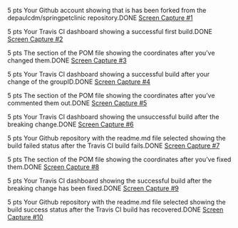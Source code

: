 5 pts Your Github account showing that is has been forked from the depaulcdm/springpetclinic repository.DONE
[Screen Capture #1](images/1.png)

5 pts Your Travis CI dashboard showing a successful first build.DONE
[Screen Capture #2](images/2.png)

5 pts The section of the POM file showing the coordinates after you’ve changed them.DONE
[Screen Capture #3](images/3.png)

5 pts Your Travis CI dashboard showing a successful build after your change of the groupID.DONE
[Screen Capture #4](images/4.png)

5 pts The section of the POM file showing the coordinates after you’ve commented them out.DONE
[Screen Capture #5](images/5.png)

5 pts Your Travis CI dashboard showing the unsuccessful build after the breaking change.DONE
[Screen Capture #6](images/6.png)

5 pts Your Github repository with the readme.md file selected showing the build failed status after the Travis CI build fails.DONE
[Screen Capture #7](images/7.png)

5 pts The section of the POM file showing the coordinates after you’ve fixed them.DONE
[Screen Capture #8](images/8.png)

5 pts Your Travis CI dashboard showing the successful build after the breaking change has been fixed.DONE
[Screen Capture #9](images/9.png)

5 pts Your Github repository with the readme.md file selected showing the build success status after the Travis CI build has recovered.DONE
[Screen Capture #10](images/10.png)